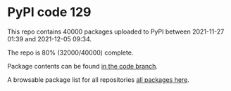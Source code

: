 # PyPI code 129

This repo contains 40000 packages uploaded to PyPI between 
2021-11-27 01:39 and 2021-12-05 09:34.

The repo is 80% (32000/40000) complete.

Package contents can be found [in the code branch](https://github.com/pypi-data/pypi-mirror-129/tree/code/packages).

A browsable package list for all repositories [all packages here](https://pypi-data.github.io/website/repositories/pypi-mirror-129).



